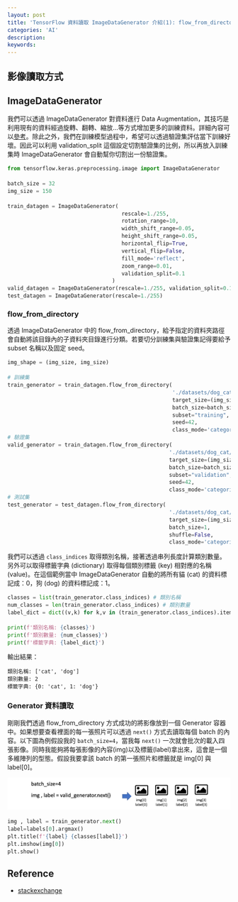 ```yaml
---
layout: post
title: 'TensorFlow 資料讀取 ImageDataGenerator 介紹(1): flow_from_directory'
categories: 'AI'
description:
keywords: 
---
```


## 影像讀取方式

## ImageDataGenerator
我們可以透過 ImageDataGenerator 對資料進行 Data Augmentation，其技巧是利用現有的資料經過旋轉、翻轉、縮放…等方式增加更多的訓練資料。詳細內容可以[參考](https://hackmd.io/@allen108108/SyCsOIkxB)。除此之外，我們在訓練模型過程中，希望可以透過驗證集評估當下訓練好壞。因此可以利用 validation_split 這個設定切割驗證集的比例，所以再放入訓練集時 ImageDataGenerator 會自動幫你切割出一份驗證集。

```py
from tensorflow.keras.preprocessing.image import ImageDataGenerator

batch_size = 32
img_size = 150

train_datagen = ImageDataGenerator( 
                                    rescale=1./255,
                                    rotation_range=10,
                                    width_shift_range=0.05,
                                    height_shift_range=0.05,
                                    horizontal_flip=True,
                                    vertical_flip=False,
                                    fill_mode='reflect', 
                                    zoom_range=0.01,
                                    validation_split=0.1
                                 )
valid_datagen = ImageDataGenerator(rescale=1./255, validation_split=0.1)
test_datagen = ImageDataGenerator(rescale=1./255)
```

### flow_from_directory
透過 ImageDataGenerator 中的 flow_from_directory，給予指定的資料夾路徑會自動將該目錄內的子資料夾目錄進行分類。若要切分訓練集與驗證集記得要給予 subset 名稱以及固定 seed。

```py
img_shape = (img_size, img_size)

# 訓練集
train_generator = train_datagen.flow_from_directory(
                                                    './datasets/dog_cat/train',
                                                    target_size=(img_size, img_size),
                                                    batch_size=batch_size,
                                                    subset="training",
                                                    seed=42,                                                
                                                    class_mode='categorical')
# 驗證集
valid_generator = train_datagen.flow_from_directory(
                                                   './datasets/dog_cat/train',
                                                   target_size=(img_size, img_size),
                                                   batch_size=batch_size,
                                                   subset="validation",
                                                   seed=42,
                                                   class_mode='categorical')
# 測試集
test_generator = test_datagen.flow_from_directory(
                                                   './datasets/dog_cat/test',
                                                   target_size=(img_size, img_size),
                                                   batch_size=1,
                                                   shuffle=False,
                                                   class_mode='categorical')
 ```


我們可以透過 `class_indices` 取得類別名稱，接著透過串列長度計算類別數量。另外可以取得標籤字典 (dictionary) 取得每個類別標籤 (key) 相對應的名稱 (value)。在這個範例當中 ImageDataGenerator 自動的將所有貓 (cat) 的資料標記成：0，狗 (dog) 的資料標記成：1。
 ```py
classes = list(train_generator.class_indices) # 類別名稱
num_classes = len(train_generator.class_indices) # 類別數量
label_dict = dict((v,k) for k,v in (train_generator.class_indices).items()) # flip k,v

print(f'類別名稱: {classes}')
print(f'類別數量: {num_classes}')
print(f'標籤字典: {label_dict}')
```

輸出結果：
```
類別名稱: ['cat', 'dog']
類別數量: 2
標籤字典: {0: 'cat', 1: 'dog'}
```

### Generator 資料讀取
剛剛我們透過 flow_from_directory 方式成功的將影像放到一個 Generator 容器中。如果想要查看裡面的每一張照片可以透過 `next()` 方式去讀取每個 batch 的內容。以下圖為例假設我的 `batch_size=4`，當我每 `next()` 一次就會批次的載入四張影像。同時我能夠將每張影像的內容(img)以及標籤(label)拿出來，這會是一個多維陣列的型態。假設我要拿該 batch 的第一張照片和標籤就是 img[0] 與 label[0]。
 
 ![](/images/posts/AI/2022/img1110612-1.png)

 ```py
img , label = train_generator.next()
label=labels[0].argmax()
plt.title(f'{label} {classes[label]}')
plt.imshow(img[0])
plt.show()
```


## Reference
- [stackexchange](https://datascience.stackexchange.com/questions/32194/how-to-predict-class-label-from-class-probability-given-by-predict-generator-for)